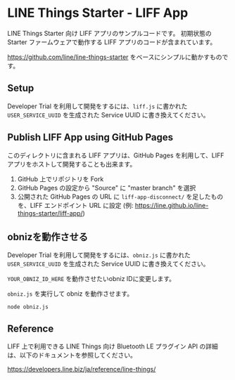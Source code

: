 # LINE Things Starter - LIFF App

LINE Things Starter 向け LIFF アプリのサンプルコードです。
初期状態の Starter ファームウェアで動作する LIFF アプリのコードが含まれています。

https://github.com/line/line-things-starter をベースにシンプルに動かすものです。

## Setup

Developer Trial を利用して開発をするには、`liff.js` に書かれた `USER_SERVICE_UUID` を生成された Service UUID に書き換えてください。

## Publish LIFF App using GitHub Pages

このディレクトリに含まれる LIFF アプリは、GitHub Pages を利用して、LIFF アプリをホストして開発することも出来ます。

1. GitHub 上でリポジトリを Fork
2. GitHub Pages の設定から "Source" に "master branch" を選択
3. 公開された GitHub Pages の URL に `liff-app-disconnect/` を足したものを、LIFF エンドポイント URL に設定
(例: https://line.github.io/line-things-starter/liff-app/)

## obnizを動作させる

Developer Trial を利用して開発をするには、`obniz.js` に書かれた `USER_SERVICE_UUID` を生成された Service UUID に書き換えてください。

`YOUR_OBNIZ_ID_HERE` を動作させたいobniz IDに変更します。

`obniz.js` を実行して obniz を動作させます。

```
node obniz.js
```

## Reference

LIFF 上で利用できる LINE Things 向け Bluetooth LE プラグイン API の詳細は、以下のドキュメントを参照してください。

https://developers.line.biz/ja/reference/line-things/
